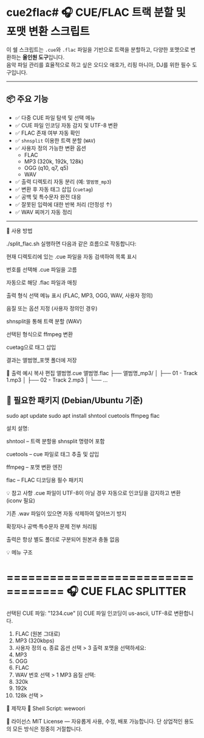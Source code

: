 # cue2flac# 🎧 CUE/FLAC 트랙 분할 및 포맷 변환 스크립트

이 쉘 스크립트는 `.cue`와 `.flac` 파일을 기반으로 트랙을 분할하고, 다양한 포맷으로 변환하는 **올인원 도구**입니다.  
음악 파일 관리를 효율적으로 하고 싶은 오디오 애호가, 리핑 마니아, DJ를 위한 필수 도구입니다.

---

## 📦 주요 기능

- ✅ 다중 CUE 파일 탐색 및 선택 메뉴
- ✅ CUE 파일 인코딩 자동 감지 및 UTF-8 변환
- ✅ FLAC 존재 여부 자동 확인
- ✅ `shnsplit` 이용한 트랙 분할 (`WAV`)
- ✅ 사용자 정의 가능한 변환 옵션
  - FLAC
  - MP3 (320k, 192k, 128k)
  - OGG (q10, q7, q5)
  - WAV
- ✅ 출력 디렉토리 자동 분리 (예: `앨범명_mp3`)
- ✅ 변환 후 자동 태그 삽입 (`cuetag`)
- ✅ 공백 및 특수문자 완전 대응
- ✅ 잘못된 입력에 대한 반복 처리 (안정성 ↑)
- ✅ WAV 찌꺼기 자동 정리

---

🧪 사용 방법

./split_flac.sh
실행하면 다음과 같은 흐름으로 작동합니다:

현재 디렉토리에 있는 .cue 파일을 자동 검색하여 목록 표시

번호를 선택해 .cue 파일을 고름

자동으로 해당 .flac 파일과 매칭

출력 형식 선택 메뉴 표시 (FLAC, MP3, OGG, WAV, 사용자 정의)

음질 또는 옵션 지정 (사용자 정의인 경우)

shnsplit을 통해 트랙 분할 (WAV)

선택된 형식으로 ffmpeg 변환

cuetag으로 태그 삽입

결과는 앨범명_포맷 폴더에 저장

📁 출력 예시
복사
편집
앨범명.cue
앨범명.flac
├── 앨범명_mp3/
│   ├── 01 - Track 1.mp3
│   ├── 02 - Track 2.mp3
│   └── ...


## 🔧 필요한 패키지 (Debian/Ubuntu 기준)

sudo apt update
sudo apt install shntool cuetools ffmpeg flac

설치 설명:

shntool – 트랙 분할용 shnsplit 명령어 포함

cuetools – cue 파일로 태그 추출 및 삽입

ffmpeg – 포맷 변환 엔진

flac – FLAC 디코딩용 필수 패키지

💡 참고 사항
.cue 파일이 UTF-8이 아닐 경우 자동으로 인코딩을 감지하고 변환 (iconv 필요)

기존 .wav 파일이 있으면 자동 삭제하여 덮어쓰기 방지

확장자나 공백·특수문자 문제 전부 처리됨

출력은 항상 별도 폴더로 구분되어 원본과 충돌 없음


💡 메뉴 구조 

==================================
      🎧 CUE FLAC SPLITTER
==================================
선택된 CUE 파일: "1234.cue"
[i] CUE 파일 인코딩이 us-ascii, UTF-8로 변환합니다.

1. FLAC (원본 그대로)
2. MP3 (320kbps)
3. 사용자 정의
q. 종료
옵션 선택 > 3
출력 포맷을 선택하세요:
1. MP3
2. OGG
3. FLAC
4. WAV
번호 선택 > 1 
MP3 음질 선택:
1. 320k
2. 192k
3. 128k
선택 > 





🧙 제작자
🔧 Shell Script: wewoori



📄 라이선스
MIT License — 자유롭게 사용, 수정, 배포 가능합니다. 단 상업적인 용도의 모든 방식은 정중히 거절합니다.


